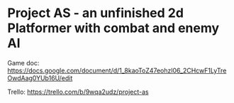 # Project AS - an unfinished 2d Platformer with combat and enemy AI



Game doc:
https://docs.google.com/document/d/1_8kaoToZ47eohzl06_2CHcwF1LyTreOwdAag0YUb16U/edit

Trello:
https://trello.com/b/9wqa2udz/project-as
